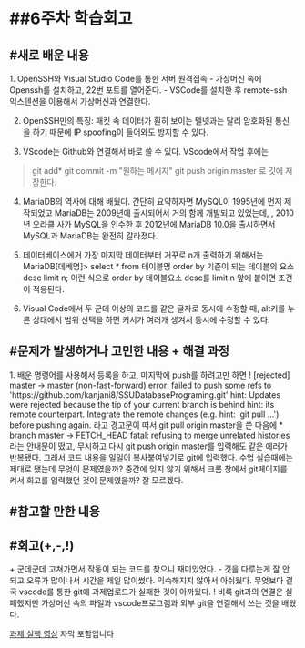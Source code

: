 <h1>##6주차 학습회고</h1>


<h2>#새로 배운 내용</h2>
1. OpenSSH와 Visual Studio Code를 통한 서버 원격접속
  - 가상머신 속에 Openssh를 설치하고, 22번 포트를 열어준다.
  - VSCode를 설치한 후 remote-ssh 익스텐션을 이용해서 가상머신과 연결한다.

2. OpenSSH만의 특징: 패킷 속 데이터가 훤히 보이는 텔넷과는 달리 암호화된 통신을 하기 때문에 IP spoofing이 들어와도 방지할 수 있다.

3. VScode는 Github와 연결해서 바로 쓸 수 있다. VScode에서 작업 후에는 
  >git add*
  >git commit -m "원하는 메시지"
  >git push origin master 로 깃에 저장한다.
4. MariaDB의 역사에 대해 배웠다. 
  간단히 요약하자면 MySQL이 1995년에 먼저 제작되었고 MariaDB는 2009년에 출시되어서 거의 함께 개발되고 있었는데, , 2010년 오라클 사가 MySQL을 인수한 후 2012년에 MariaDB 10.0을 출시하면서 MySQL과 MariaDB는 완전히 갈라졌다.

5. 데이터베이스에거 가장 마지막 데이터부터 거꾸로 n개 출력하기 위해서는
MariaDB[데베명]> select * from 테이블명 order by 기준이 되는 테이블의 요소 desc limit n;
이런 식으로 order by 테이블요소 desc를 limit n 앞에 붙이면 조건이 적용된다.

6. Visual Code에서 두 군데 이상의 코드를 같은 글자로 동시에 수정할 때, alt키를 누른 상태에서 범위 선택을 하면 커서가 여러개 생겨서 동시에 수정할 수 있다.


<h2>#문제가 발생하거나 고민한 내용 + 해결 과정</h2>
1. 배운 명령어를 사용해서 등록을 하고, 마지막에 push를 하려고만 하면
! [rejected]        master -> master (non-fast-forward)
error: failed to push some refs to 'https://github.com/kanjani8/SSUDatabasePrograming.git'
hint: Updates were rejected because the tip of your current branch is behind
hint: its remote counterpart. Integrate the remote changes (e.g.
hint: 'git pull ...') before pushing again.
라고 경고문이 떠서 git pull origin master을 쓴 다음에 
 * branch            master     -> FETCH_HEAD
fatal: refusing to merge unrelated histories
라는 안내문이 떴고, 무시하고 다시 git push origin master를 입력해도 같은 에러가 반복됐다. 그래서 코드 내용을 일일이 복사붙여넣기로 git에 입력했다.
수업 실습때에는 제대로 됐는데 무엇이 문제였을까? 중간에 잊지 않기 위해서 크롬 창에서 git페이지를 켜서 회고를 입력했던 것이 문제였을까? 잘 모르겠다.
<h2>#참고할 만한 내용</h2>



<h2>#회고(+,-,!)</h2>
+ 군데군데 고쳐가면서 작동이 되는 코드를 찾으니 재미있었다.
- 깃을 다루는게 잘 안되고 오류가 많이나서 시간을 제일 많이썼다. 익숙해지지 않아서 아쉬웠다. 무엇보다 결국 vscode를 통한 git에 과제업로드가 실패한 것이 아까웠다.
! 비록 git과의 연결은 실패했지만 가상머신 속의 파일과 vscode프로그램과 외부 git을 연결해서 쓰는 것을 배웠다.

<a href="https://youtu.be/Sllp1TVTRlI">과제 실행 영상</a> 자막 포함입니다

